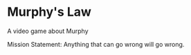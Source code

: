# Murphy's Law
A video game about Murphy

Mission Statement: Anything that can go wrong will go wrong.